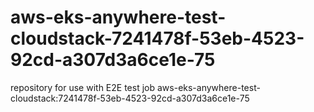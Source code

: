 # aws-eks-anywhere-test-cloudstack-7241478f-53eb-4523-92cd-a307d3a6ce1e-75
repository for use with E2E test job aws-eks-anywhere-test-cloudstack:7241478f-53eb-4523-92cd-a307d3a6ce1e-75
